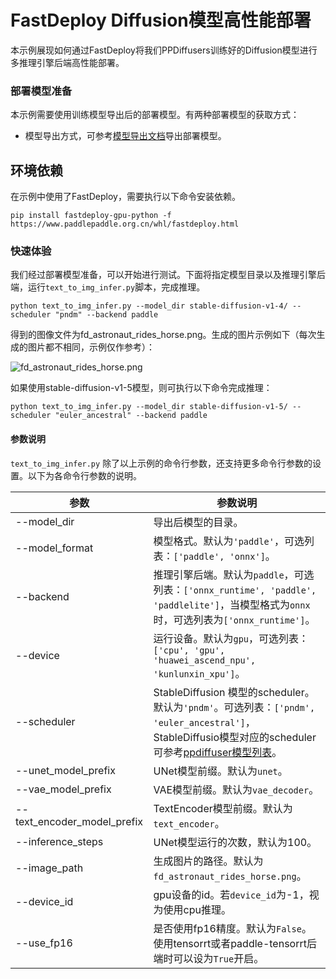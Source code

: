 # FastDeploy Diffusion模型高性能部署

本示例展现如何通过FastDeploy将我们PPDiffusers训练好的Diffusion模型进行多推理引擎后端高性能部署。

### 部署模型准备

本示例需要使用训练模型导出后的部署模型。有两种部署模型的获取方式：

- 模型导出方式，可参考[模型导出文档](https://github.com/PaddlePaddle/PaddleNLP/blob/develop/ppdiffusers/deploy/export.md)导出部署模型。

## 环境依赖

在示例中使用了FastDeploy，需要执行以下命令安装依赖。

```shell
pip install fastdeploy-gpu-python -f https://www.paddlepaddle.org.cn/whl/fastdeploy.html
```

### 快速体验

我们经过部署模型准备，可以开始进行测试。下面将指定模型目录以及推理引擎后端，运行`text_to_img_infer.py`脚本，完成推理。

```
python text_to_img_infer.py --model_dir stable-diffusion-v1-4/ --scheduler "pndm" --backend paddle
```

得到的图像文件为fd_astronaut_rides_horse.png。生成的图片示例如下（每次生成的图片都不相同，示例仅作参考）：

![fd_astronaut_rides_horse.png](https://user-images.githubusercontent.com/10826371/200261112-68e53389-e0a0-42d1-8c3a-f35faa6627d7.png)

如果使用stable-diffusion-v1-5模型，则可执行以下命令完成推理：

```
python text_to_img_infer.py --model_dir stable-diffusion-v1-5/ --scheduler "euler_ancestral" --backend paddle
```

#### 参数说明

`text_to_img_infer.py` 除了以上示例的命令行参数，还支持更多命令行参数的设置。以下为各命令行参数的说明。

| 参数 |参数说明 |
|----------|--------------|
| --model_dir | 导出后模型的目录。 |
| --model_format | 模型格式。默认为`'paddle'`，可选列表：`['paddle', 'onnx']`。 |
| --backend | 推理引擎后端。默认为`paddle`，可选列表：`['onnx_runtime', 'paddle', 'paddlelite']`，当模型格式为`onnx`时，可选列表为`['onnx_runtime']`。 |
| --device | 运行设备。默认为`gpu`，可选列表：`['cpu', 'gpu', 'huawei_ascend_npu', 'kunlunxin_xpu']`。 |
| --scheduler | StableDiffusion 模型的scheduler。默认为`'pndm'`。可选列表：`['pndm', 'euler_ancestral']`，StableDiffusio模型对应的scheduler可参考[ppdiffuser模型列表](https://github.com/PaddlePaddle/PaddleNLP/tree/main/ppdiffusers#ppdiffusers%E6%A8%A1%E5%9E%8B%E6%94%AF%E6%8C%81%E7%9A%84%E6%9D%83%E9%87%8D)。|
| --unet_model_prefix | UNet模型前缀。默认为`unet`。 |
| --vae_model_prefix | VAE模型前缀。默认为`vae_decoder`。 |
| --text_encoder_model_prefix | TextEncoder模型前缀。默认为`text_encoder`。 |
| --inference_steps | UNet模型运行的次数，默认为100。 |
| --image_path | 生成图片的路径。默认为`fd_astronaut_rides_horse.png`。  |
| --device_id | gpu设备的id。若`device_id`为-1，视为使用cpu推理。 |
| --use_fp16 | 是否使用fp16精度。默认为`False`。使用tensorrt或者paddle-tensorrt后端时可以设为`True`开启。 |

